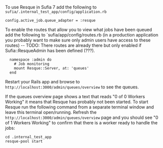 To use Resque in Sufia 7 add the following to `sufia/.internal_test_app/config/application.rb`

```
config.active_job.queue_adapter = :resque
```

To enable the routes that allow you to view what jobs have been queued add the following to `sufia/app/config/routes.rb (in a production application you probably want to make sure only admin users have access to these routes) -- TODO: There routes are already there but only enabled if Sufia::ResqueAdmin has been defined (???). 

```
  namespace :admin do
    # Job monitoring
    mount Resque::Server, at: 'queues'
  end
```

Restart your Rails app and browse to `http://localhost:3000/admin/queues/overview` to see the queues.  

If the queues overview page shows a text that reads "0 of 0 Workers Working" it means that Resque has probably not been started. To start Resque run the following command from a separate terminal window and leave this terminal open/running. Refresh the `http://localhost:3000/admin/queues/overview` page and you should see "0 of 1 Workers Working" to confirm that there is a worker ready to handle the jobs:

```
cd .internal_test_app
resque-pool start
```



